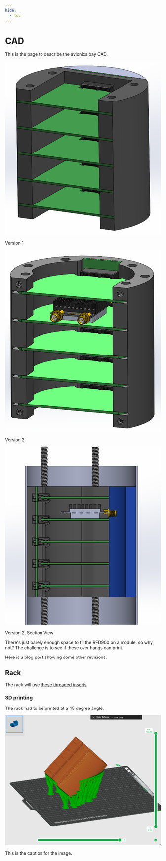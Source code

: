 ```yaml
---
hide:
  - toc
---
```


# CAD

This is the page to describe the avionics bay CAD.

![alt text](cad/1.png)
<p class="image-caption">Version 1</p>


![alt text](cad/thumbnail.png)
<p class="image-caption">Version 2</p>


![alt text](cad/2_3_side.png)
<p class="image-caption">Version 2, Section View</p>


There's just barely enough space to fit the RFD900 on a module. so why not?
The challenge is to see if these over hangs can print.

[Here](/blog/2024/12/07/avionics-bay-cad/) is a blog post showing some other revisions.

## Rack

The rack will use [these threaded inserts](https://www.amazon.ca/gp/product/B0CNRSJ1B2?psc=1)

### 3D printing

The rack had to be printed at a 45 degree angle.

![alt text](cad/rack.png)
<p class="image-caption">This is the caption for the image.</p>